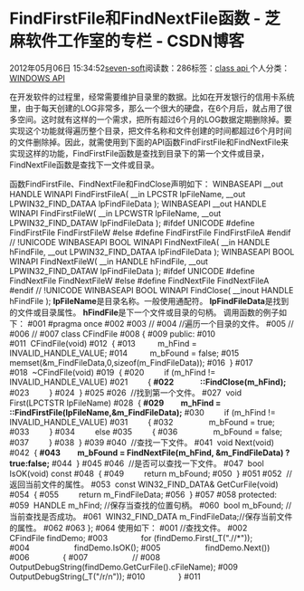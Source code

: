 
# FindFirstFile和FindNextFile函数 -  芝麻软件工作室的专栏 - CSDN博客


2012年05月06日 15:34:52[seven-soft](https://me.csdn.net/softn)阅读数：286标签：[class																](https://so.csdn.net/so/search/s.do?q=class&t=blog)[api																](https://so.csdn.net/so/search/s.do?q=api&t=blog)[
							](https://so.csdn.net/so/search/s.do?q=class&t=blog)个人分类：[WINDOWS API																](https://blog.csdn.net/softn/article/category/1130113)



在开发软件的过程里，经常需要维护目录里的数据。比如在开发银行的信用卡系统里，由于每天创建的LOG非常多，那么一个很大的硬盘，在6个月后，就占用了很多空间。这时就有这样的一个需求，把所有超过6个月的LOG数据定期删除掉。要实现这个功能就得遍历整个目录，把文件名称和文件创建的时间都超过6个月时间的文件删除掉。因此，就需使用到下面的API函数FindFirstFile和FindNextFile来实现这样的功能，FindFirstFile函数是查找到目录下的第一个文件或目录，FindNextFile函数是查找下一文件或目录。

函数FindFirstFile、FindNextFile和FindClose声明如下：
WINBASEAPI
__out
HANDLE
WINAPI
FindFirstFileA(
__in LPCSTR lpFileName,
__out LPWIN32_FIND_DATAA lpFindFileData
);
WINBASEAPI
__out
HANDLE
WINAPI
FindFirstFileW(
__in LPCWSTR lpFileName,
__out LPWIN32_FIND_DATAW lpFindFileData
);
\#ifdef UNICODE
\#define FindFirstFile FindFirstFileW
\#else
\#define FindFirstFile FindFirstFileA
\#endif // !UNICODE
WINBASEAPI
BOOL
WINAPI
FindNextFileA(
__in HANDLE hFindFile,
__out LPWIN32_FIND_DATAA lpFindFileData
);
WINBASEAPI
BOOL
WINAPI
FindNextFileW(
__in HANDLE hFindFile,
__out LPWIN32_FIND_DATAW lpFindFileData
);
\#ifdef UNICODE
\#define FindNextFile FindNextFileW
\#else
\#define FindNextFile FindNextFileA
\#endif // !UNICODE
WINBASEAPI
BOOL
WINAPI
FindClose(
__inout HANDLE hFindFile
);
**lpFileName**是目录名称。一般使用通配符。
**lpFindFileData**是找到的文件或目录属性。
**hFindFile**是下一个文件或目录的句柄。
调用函数的例子如下：
\#001 \#pragma once
\#002
\#003 //
\#004 //遍历一个目录的文件。
\#005 //
\#006 //
\#007 class CFindFile
\#008 {
\#009 public:
\#010
\#011  CFindFile(void)
\#012  {
\#013          m_hFind = INVALID_HANDLE_VALUE;
\#014          m_bFound = false;
\#015         memset(&m_FindFileData,0,sizeof(m_FindFileData));
\#016  }
\#017
\#018  ~CFindFile(void)
\#019  {
\#020         if (m_hFind != INVALID_HANDLE_VALUE)
\#021         {
**\#022              ::FindClose(m_hFind);**
\#023         }
\#024  }
\#025
\#026  //找到第一个文件。
\#027  void First(LPCTSTR lpFileName)
\#028  {
**\#029         m_hFind = ::FindFirstFile(lpFileName,&m_FindFileData);**
\#030         if (m_hFind != INVALID_HANDLE_VALUE)
\#031         {
\#032                m_bFound = true;
\#033         }
\#034         else
\#035         {
\#036                m_bFound = false;
\#037         }
\#038  }
\#039
\#040  //查找一下文件。
\#041  void Next(void)
\#042  {
**\#043         m_bFound = FindNextFile(m_hFind, &m_FindFileData) ? true:false;**
\#044  }
\#045
\#046  //是否可以查找一下文件。
\#047  bool IsOK(void) const
\#048  {
\#049         return m_bFound;
\#050  }
\#051
\#052  //返回当前文件的属性。
\#053  const WIN32_FIND_DATA& GetCurFile(void)
\#054  {
\#055         return m_FindFileData;
\#056  }
\#057
\#058 protected:
\#059  HANDLE m_hFind; //保存当查找的位置句柄。
\#060  bool m_bFound; //当前查找是否成功。
\#061  WIN32_FIND_DATA m_FindFileData;//保存当前文件的属性。
\#062
\#063 };
\#064
使用如下：
\#001 //查找文件。
\#002               CFindFile findDemo;
\#003               for (findDemo.First(_T(".//*"));
\#004                    findDemo.IsOK();
\#005                    findDemo.Next())
\#006               {
\#007                    //
\#008                    OutputDebugString(findDemo.GetCurFile().cFileName);
\#009                    OutputDebugString(_T("/r/n"));
\#010               }
\#011



